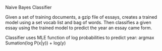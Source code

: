 Naive Bayes Classifier

Given a set of training documents, a gzip file of essays, creates a trained model using a set vocab list and bag of words. Then classifies a given essay using the trained model to predict the year an essay came form. 

Classifier uses MLE function of log probabilities to predict year: argmax Sumation(log P(x|y)) + log(y)
